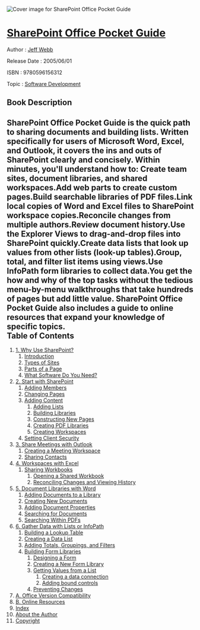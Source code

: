 ![Cover image for SharePoint Office Pocket Guide](https://imgdetail.ebookreading.net/cover/cover/software_development/EB9780596156312.jpg)

[SharePoint Office Pocket Guide](https://ebookreading.net/view/book/SharePoint+Office+Pocket+Guide-EB9780596156312_1.html "SharePoint Office Pocket Guide")
====================================================================================================================

Author : [Jeff Webb](https://ebookreading.net/search/author/Jeff+Webb)

Release Date : 2005/06/01

ISBN : 9780596156312

Topic : [Software Development](https://ebookreading.net/search/category/software-development)

Book Description
-----------------

SharePoint Office Pocket Guide is the quick path to sharing documents and building lists. Written specifically for users of Microsoft Word, Excel, and Outlook, it covers the ins and outs of SharePoint clearly and concisely. Within minutes, you'll understand how to:
Create team sites, document libraries, and shared workspaces.Add web parts to create custom pages.Build searchable libraries of PDF files.Link local copies of Word and Excel files to SharePoint workspace copies.Reconcile changes from multiple authors.Review document history.Use the Explorer Views to drag-and-drop files into SharePoint quickly.Create data lists that look up values from other lists (look-up tables).Group, total, and filter list items using views.Use InfoPath form libraries to collect data.You get the how and why of the top tasks without the tedious menu-by-menu walkthroughs that take hundreds of pages but add little value. SharePoint Office Pocket Guide also includes a guide to online resources that expand your knowledge of specific topics.              
Table of Contents
-----------------

1. [1. Why Use SharePoint?](https://ebookreading.net/view/book/SharePoint+Office+Pocket+Guide-EB9780596156312_3.html)
    1. [Introduction](https://ebookreading.net/view/book/SharePoint+Office+Pocket+Guide-EB9780596156312_3.html#introduction)
    1. [Types of Sites](https://ebookreading.net/view/book/SharePoint+Office+Pocket+Guide-EB9780596156312_3.html#types_of_sites)
    1. [Parts of a Page](https://ebookreading.net/view/book/SharePoint+Office+Pocket+Guide-EB9780596156312_3.html#parts_of_a_page)
    1. [What Software Do You Need?](https://ebookreading.net/view/book/SharePoint+Office+Pocket+Guide-EB9780596156312_3.html#what_software_do_yo)
1. [2. Start with SharePoint](https://ebookreading.net/view/book/SharePoint+Office+Pocket+Guide-EB9780596156312_4.html)
    1. [Adding Members](https://ebookreading.net/view/book/SharePoint+Office+Pocket+Guide-EB9780596156312_4.html#adding_members)
    1. [Changing Pages](https://ebookreading.net/view/book/SharePoint+Office+Pocket+Guide-EB9780596156312_4.html#changing_pages)
    1. [Adding Content](https://ebookreading.net/view/book/SharePoint+Office+Pocket+Guide-EB9780596156312_4.html#adding_content)
        1. [Adding Lists](https://ebookreading.net/view/book/SharePoint+Office+Pocket+Guide-EB9780596156312_4.html#adding_lists)
        1. [Building Libraries](https://ebookreading.net/view/book/SharePoint+Office+Pocket+Guide-EB9780596156312_4.html#building_libraries)
        1. [Constructing New Pages](https://ebookreading.net/view/book/SharePoint+Office+Pocket+Guide-EB9780596156312_4.html#constructing_new_pa)
        1. [Creating PDF Libraries](https://ebookreading.net/view/book/SharePoint+Office+Pocket+Guide-EB9780596156312_4.html#creating_pdf_librar)
        1. [Creating Workspaces](https://ebookreading.net/view/book/SharePoint+Office+Pocket+Guide-EB9780596156312_4.html#creating_workspaces)
    1. [Setting Client Security](https://ebookreading.net/view/book/SharePoint+Office+Pocket+Guide-EB9780596156312_4.html#setting_client_secu)
1. [3. Share Meetings with Outlook](https://ebookreading.net/view/book/SharePoint+Office+Pocket+Guide-EB9780596156312_5.html)
    1. [Creating a Meeting Workspace](https://ebookreading.net/view/book/SharePoint+Office+Pocket+Guide-EB9780596156312_5.html#creating_a_meeting_)
    1. [Sharing Contacts](https://ebookreading.net/view/book/SharePoint+Office+Pocket+Guide-EB9780596156312_5.html#sharing_contacts)
1. [4. Workspaces with Excel](https://ebookreading.net/view/book/SharePoint+Office+Pocket+Guide-EB9780596156312_6.html)
    1. [Sharing Workbooks](https://ebookreading.net/view/book/SharePoint+Office+Pocket+Guide-EB9780596156312_6.html#sharing_workbooks)
        1. [Opening a Shared Workbook](https://ebookreading.net/view/book/SharePoint+Office+Pocket+Guide-EB9780596156312_6.html#opening_a_shared_wo)
        1. [Reconciling Changes and Viewing History](https://ebookreading.net/view/book/SharePoint+Office+Pocket+Guide-EB9780596156312_6.html#reconciling_changes)
1. [5. Document Libraries with Word](https://ebookreading.net/view/book/SharePoint+Office+Pocket+Guide-EB9780596156312_7.html)
    1. [Adding Documents to a Library](https://ebookreading.net/view/book/SharePoint+Office+Pocket+Guide-EB9780596156312_7.html#adding_documents_to)
    1. [Creating New Documents](https://ebookreading.net/view/book/SharePoint+Office+Pocket+Guide-EB9780596156312_7.html#creating_new_docume)
    1. [Adding Document Properties](https://ebookreading.net/view/book/SharePoint+Office+Pocket+Guide-EB9780596156312_7.html#adding_document_pro)
    1. [Searching for Documents](https://ebookreading.net/view/book/SharePoint+Office+Pocket+Guide-EB9780596156312_7.html#searching_for_docum)
    1. [Searching Within PDFs](https://ebookreading.net/view/book/SharePoint+Office+Pocket+Guide-EB9780596156312_7.html#searching_within_pd)
1. [6. Gather Data with Lists or InfoPath](https://ebookreading.net/view/book/SharePoint+Office+Pocket+Guide-EB9780596156312_8.html)
    1. [Building a Lookup Table](https://ebookreading.net/view/book/SharePoint+Office+Pocket+Guide-EB9780596156312_8.html#building_a_lookup_t)
    1. [Creating a Data List](https://ebookreading.net/view/book/SharePoint+Office+Pocket+Guide-EB9780596156312_8.html#creating_a_data_lis)
    1. [Adding Totals, Groupings, and Filters](https://ebookreading.net/view/book/SharePoint+Office+Pocket+Guide-EB9780596156312_8.html#adding_totals_comma)
    1. [Building Form Libraries](https://ebookreading.net/view/book/SharePoint+Office+Pocket+Guide-EB9780596156312_8.html#building_form_libra)
        1. [Designing a Form](https://ebookreading.net/view/book/SharePoint+Office+Pocket+Guide-EB9780596156312_8.html#designing_a_form)
        1. [Creating a New Form Library](https://ebookreading.net/view/book/SharePoint+Office+Pocket+Guide-EB9780596156312_8.html#creating_a_new_form)
        1. [Getting Values from a List](https://ebookreading.net/view/book/SharePoint+Office+Pocket+Guide-EB9780596156312_8.html#getting_values_from)
            1. [Creating a data connection](https://ebookreading.net/view/book/SharePoint+Office+Pocket+Guide-EB9780596156312_8.html#creating_a_data_con)
            1. [Adding bound controls](https://ebookreading.net/view/book/SharePoint+Office+Pocket+Guide-EB9780596156312_8.html#adding_bound_contro)
        1. [Preventing Changes](https://ebookreading.net/view/book/SharePoint+Office+Pocket+Guide-EB9780596156312_8.html#preventing_changes)
1. [A. Office Version Compatibility](https://ebookreading.net/view/book/SharePoint+Office+Pocket+Guide-EB9780596156312_9.html)
1. [B. Online Resources](https://ebookreading.net/view/book/SharePoint+Office+Pocket+Guide-EB9780596156312_10.html)
1. [Index](https://ebookreading.net/view/book/SharePoint+Office+Pocket+Guide-EB9780596156312_11.html)
1. [About the Author](https://ebookreading.net/view/book/SharePoint+Office+Pocket+Guide-EB9780596156312_12.html)
1. [Copyright](https://ebookreading.net/view/book/SharePoint+Office+Pocket+Guide-EB9780596156312_13.html)

